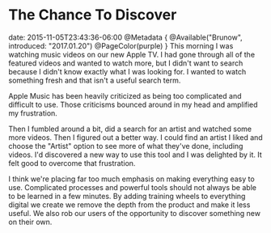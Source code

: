 # The Chance To Discover
date: 2015-11-05T23:43:36-06:00
@Metadata {
  @Available("Brunow", introduced: "2017.01.20")
  @PageColor(purple)
}
This morning I was watching music videos on our new Apple TV. I had gone through all of the featured videos and wanted to watch more, but I didn't want to search because I didn't know exactly what I was looking for. I wanted to watch something fresh and that isn't a useful search term.

Apple Music has been heavily criticized as being too complicated and difficult to use. Those criticisms bounced around in my head and amplified my frustration.

Then I fumbled around a bit, did a search for an artist and watched some more videos. Then I figured out a better way. I could find an artist I liked and choose the "Artist" option to see more of what they've done, including videos. I'd discovered a new way to use this tool and I was delighted by it. It felt good to overcome that frustration.

I think we're placing far too much emphasis on making everything easy to use. Complicated processes and powerful tools should not always be able to be learned in a few minutes. By adding training wheels to everything digital we create we remove the depth from the product and make it less useful. We also rob our users of the opportunity to discover something new on their own.
